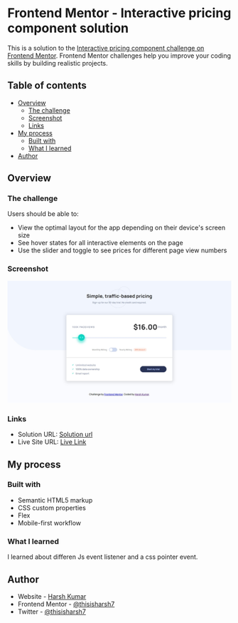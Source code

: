 # Frontend Mentor - Interactive pricing component solution

This is a solution to the [Interactive pricing component challenge on Frontend Mentor](https://www.frontendmentor.io/challenges/interactive-pricing-component-t0m8PIyY8). Frontend Mentor challenges help you improve your coding skills by building realistic projects. 

## Table of contents

- [Overview](#overview)
  - [The challenge](#the-challenge)
  - [Screenshot](#screenshot)
  - [Links](#links)
- [My process](#my-process)
  - [Built with](#built-with)
  - [What I learned](#what-i-learned)
- [Author](#author)

## Overview

### The challenge

Users should be able to:

- View the optimal layout for the app depending on their device's screen size
- See hover states for all interactive elements on the page
- Use the slider and toggle to see prices for different page view numbers

### Screenshot

![](./screenshot35.jpg)


### Links

- Solution URL: [Solution url](https://www.frontendmentor.io/solutions/interactivepricingcomponentbuildwithjs-LLQOy_Gwf7)
- Live Site URL: [Live Link](https://graceful-axolotl-efa2fd.netlify.app/)

## My process

### Built with

- Semantic HTML5 markup
- CSS custom properties
- Flex
- Mobile-first workflow



### What I learned

I learned about differen Js event listener and a css pointer event.


## Author

- Website - [Harsh Kumar](https://github.com/thisisharsh7)
- Frontend Mentor - [@thisisharsh7](https://www.frontendmentor.io/profile/thisisharsh7)
- Twitter - [@thisisharsh7](https://www.twitter.com/thisisharsh7)

